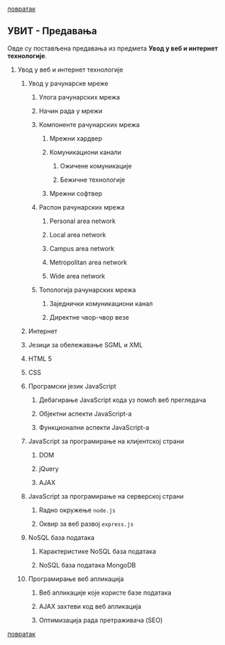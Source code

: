 [повратак](../README.md)

## УВИТ - Предавања

Овде су постављена предавања из предмета **Увод у веб и интернет технологије**.

1. Увод у веб и интернет технологије 

    1. Увод у рачунарске мреже 

        1. Улога рачунарских мрежа

        1. Начин рада у мрежи

        1. Компоненте рачунарских мрежа

            1. Мрежни хардвер

            1. Комуникациони канали

                1. Ожичене комуникације

                1. Бежичне технологије

            1. Мрежни софтвер

        1. Распон рачунарских мрежа

            1. Personal area network

            1. Local area network

            1. Campus area network

            1. Metropolitan area network

            1. Wide area network

        1. Топологија рачунарских мрежа

            1. Заједнички комуникациони канал

            1. Директне чвор-чвор везе

    1. Интернет

    1. Језици за обележавање SGML и XML

    1. HTML 5

    1. CSS

    1. Програмски језик JavaScript

        1. Дебагирање JavaScript кода уз помоћ веб прегледача

        1. Објектни аспекти JavaScript-а

        1. Функционални аспекти JavaScript-а

    1. JavaScript за програмирање на клијентској страни
        
        1. DOM

        1. јQuery

        1. AJAX

    1. JavaScript за програмирање на серверској страни

        1. Rадно окружење `node.js`

        1. Оквир за веб развој `express.js`

   
    1. NoSQL база података 

        1. Карактеристике NoSQL база података

        1. NoSQL база података MongoDB

    1. Програмирање веб апликација 

        1. Веб апликације које користе базе података

        1. AJAX захтеви код веб апликација 

        1. Оптимизација рада претраживача (SEO)
 




    
 

[повратак](../README.md)
